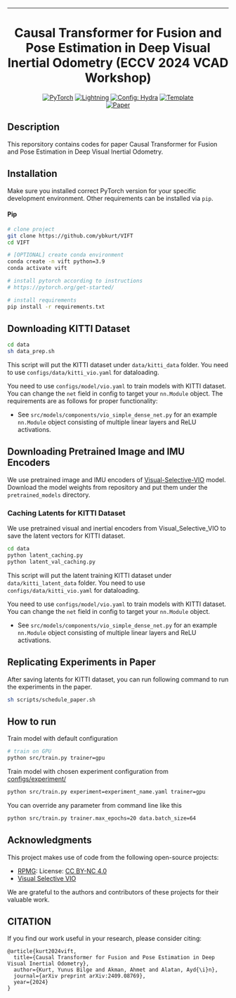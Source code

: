 ______________________________________________________________________

<div align="center">

# Causal Transformer for Fusion and Pose Estimation in Deep Visual Inertial Odometry (ECCV 2024 VCAD Workshop)

<a href="https://pytorch.org/get-started/locally/"><img alt="PyTorch" src="https://img.shields.io/badge/PyTorch-ee4c2c?logo=pytorch&logoColor=white"></a>
<a href="https://pytorchlightning.ai/"><img alt="Lightning" src="https://img.shields.io/badge/-Lightning-792ee5?logo=pytorchlightning&logoColor=white"></a>
<a href="https://hydra.cc/"><img alt="Config: Hydra" src="https://img.shields.io/badge/Config-Hydra-89b8cd"></a>
<a href="https://github.com/ashleve/lightning-hydra-template"><img alt="Template" src="https://img.shields.io/badge/-Lightning--Hydra--Template-017F2F?style=flat&logo=github&labelColor=gray"></a><br>
[![Paper](http://img.shields.io/badge/paper-arxiv.2409.08769-B31B1B.svg)](https://arxiv.org/abs/2409.08769)

</div>

## Description

This reporsitory contains codes for paper Causal Transformer for Fusion and Pose Estimation in Deep Visual Inertial Odometry.


## Installation

Make sure you installed correct PyTorch version for your specific development environment.
Other requirements can be installed via `pip`.

#### Pip

```bash
# clone project
git clone https://github.com/ybkurt/VIFT
cd VIFT

# [OPTIONAL] create conda environment
conda create -n vift python=3.9
conda activate vift

# install pytorch according to instructions
# https://pytorch.org/get-started/

# install requirements
pip install -r requirements.txt
```

## Downloading KITTI Dataset

```bash
cd data
sh data_prep.sh
```

This script will put the KITTI dataset under `data/kitti_data` folder. 
You need to use `configs/data/kitti_vio.yaml` for dataloading.

You need to use `configs/model/vio.yaml` to train models with KITTI dataset.
You can change the `net` field in config to target your `nn.Module` object. The requirements are as follows for proper functionality:

- See `src/models/components/vio_simple_dense_net.py` for an example `nn.Module` object consisting of multiple linear layers and ReLU activations.

## Downloading Pretrained Image and IMU Encoders

We use pretrained image and IMU encoders of [Visual-Selective-VIO](https://github.com/mingyuyng/Visual-Selective-VIO) model. Download the model weights from repository and put them under the `pretrained_models` directory.


### Caching Latents for KITTI Dataset  

We use pretrained visual and inertial encoders from Visual_Selective_VIO to save the latent vectors for KITTI dataset.


```bash
cd data
python latent_caching.py
python latent_val_caching.py
```

This script will put the latent training KITTI dataset under `data/kitti_latent_data` folder. 
You need to use `configs/data/kitti_vio.yaml` for dataloading.

You need to use `configs/model/vio.yaml` to train models with KITTI dataset.
You can change the `net` field in config to target your `nn.Module` object.

- See `src/models/components/vio_simple_dense_net.py` for an example `nn.Module` object consisting of multiple linear layers and ReLU activations.

## Replicating Experiments in Paper

After saving latents for KITTI dataset, you can run following command to run the experiments in the paper.

```bash
sh scripts/schedule_paper.sh
```

## How to run

Train model with default configuration

```bash
# train on GPU
python src/train.py trainer=gpu
```

Train model with chosen experiment configuration from [configs/experiment/](configs/experiment/)

```bash
python src/train.py experiment=experiment_name.yaml trainer=gpu
```

You can override any parameter from command line like this

```bash
python src/train.py trainer.max_epochs=20 data.batch_size=64
```

## Acknowledgments
This project makes use of code from the following open-source projects:

- [RPMG](https://github.com/JYChen18/RPMG): License: [CC BY-NC 4.0](https://creativecommons.org/licenses/by-nc/4.0/)
- [Visual Selective VIO](https://github.com/mingyuyng/Visual-Selective-VIO)



We are grateful to the authors and contributors of these projects for their valuable work.

## CITATION

If you find our work useful in your research, please consider citing:

```
@article{kurt2024vift,
  title={Causal Transformer for Fusion and Pose Estimation in Deep Visual Inertial Odometry},
  author={Kurt, Yunus Bilge and Akman, Ahmet and Alatan, Ayd{\i}n},
  journal={arXiv preprint arXiv:2409.08769},
  year={2024}
}
```
